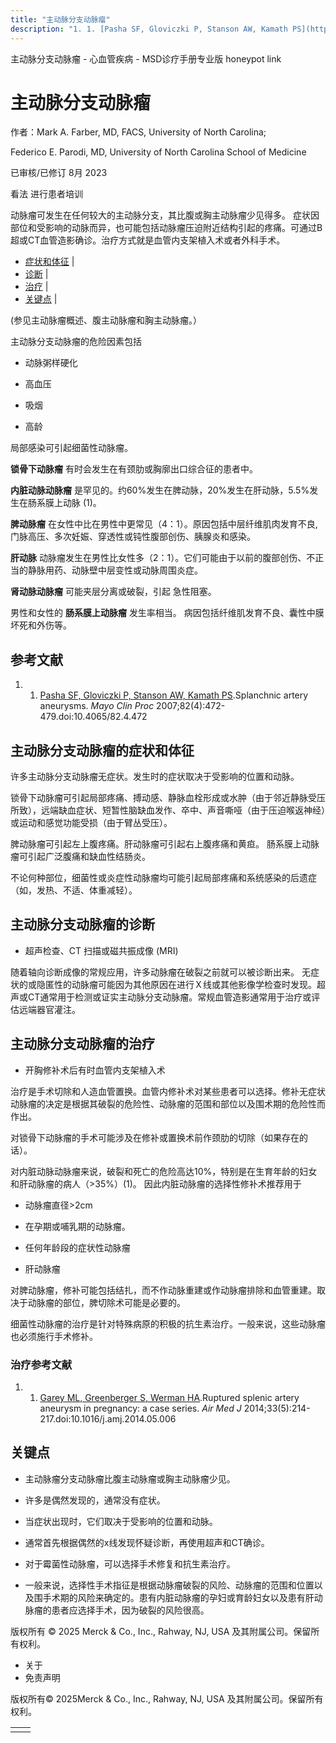 ```yaml
---
title: "主动脉分支动脉瘤"
description: "1. 1. [Pasha SF, Gloviczki P, Stanson AW, Kamath PS](https://pubmed.ncbi.nlm.nih.gov/17418076/).Splanchnic artery aneurysms. _Mayo Clin Proc_ 2007;82(4):472-479.doi:10.4065/82.4.472"
---
```


﻿主动脉分支动脉瘤 \- 心血管疾病 \- MSD诊疗手册专业版 honeypot link

# 主动脉分支动脉瘤

作者：Mark A. Farber, MD, FACS, University of North Carolina;

Federico E. Parodi, MD, University of North Carolina School of Medicine

已审核/已修订 8月 2023

看法 进行患者培训

动脉瘤可发生在任何较大的主动脉分支，其比腹或胸主动脉瘤少见得多。 症状因部位和受影响的动脉而异，也可能包括动脉瘤压迫附近结构引起的疼痛。可通过B超或CT血管造影确诊。治疗方式就是血管内支架植入术或者外科手术。

- [症状和体征](#症状和体征_v11696710_zh) \|
- [诊断](#诊断_v11696714_zh) \|
- [治疗](#治疗_v11696720_zh) \|
- [关键点](#关键点_v43449164_zh) \|

(参见主动脉瘤概述、腹主动脉瘤和胸主动脉瘤。）

主动脉分支动脉瘤的危险因素包括

- 动脉粥样硬化

- 高血压

- 吸烟

- 高龄


局部感染可引起细菌性动脉瘤。

**锁骨下动脉瘤** 有时会发生在有颈肋或胸廓出口综合征的患者中。

**内脏动脉动脉瘤** 是罕见的。约60%发生在脾动脉，20%发生在肝动脉，5.5%发生在肠系膜上动脉 (1)。

**脾动脉瘤** 在女性中比在男性中更常见（4：1）。原因包括中层纤维肌肉发育不良, 门脉高压、多次妊娠、穿透性或钝性腹部创伤、胰腺炎和感染。

**肝动脉** 动脉瘤发生在男性比女性多（2：1）。它们可能由于以前的腹部创伤、不正当的静脉用药、动脉壁中层变性或动脉周围炎症。

**肾动脉动脉瘤** 可能夹层分离或破裂，引起 急性阻塞。

男性和女性的 **肠系膜上动脉瘤** 发生率相当。 病因包括纤维肌发育不良、囊性中膜坏死和外伤等。

## 参考文献

1. 1. [Pasha SF, Gloviczki P, Stanson AW, Kamath PS](https://pubmed.ncbi.nlm.nih.gov/17418076/).Splanchnic artery aneurysms. _Mayo Clin Proc_ 2007;82(4):472-479.doi:10.4065/82.4.472


## 主动脉分支动脉瘤的症状和体征

许多主动脉分支动脉瘤无症状。发生时的症状取决于受影响的位置和动脉。

锁骨下动脉瘤可引起局部疼痛、搏动感、静脉血栓形成或水肿（由于邻近静脉受压所致），远端缺血症状、短暂性脑缺血发作、卒中、声音嘶哑（由于压迫喉返神经）或运动和感觉功能受损（由于臂丛受压）。

脾动脉瘤可引起左上腹疼痛。肝动脉瘤可引起右上腹疼痛和黄疸。 肠系膜上动脉瘤可引起广泛腹痛和缺血性结肠炎。

不论何种部位，细菌性或炎症性动脉瘤均可能引起局部疼痛和系统感染的后遗症（如，发热、不适、体重减轻）。

## 主动脉分支动脉瘤的诊断

- 超声检查、CT 扫描或磁共振成像 (MRI)


随着轴向诊断成像的常规应用，许多动脉瘤在破裂之前就可以被诊断出来。 无症状的或隐匿性的动脉瘤可能因为其他原因在进行Ｘ线或其他影像学检查时发现。超声或CT通常用于检测或证实主动脉分支动脉瘤。常规血管造影通常用于治疗或评估远端器官灌注。

## 主动脉分支动脉瘤的治疗

- 开胸修补术后有时血管内支架植入术


治疗是手术切除和人造血管置换。血管内修补术对某些患者可以选择。修补无症状动脉瘤的决定是根据其破裂的危险性、动脉瘤的范围和部位以及围术期的危险性而作出。

对锁骨下动脉瘤的手术可能涉及在修补或置换术前作颈肋的切除（如果存在的话）。

对内脏动脉动脉瘤来说，破裂和死亡的危险高达10%，特别是在生育年龄的妇女和肝动脉瘤的病人（>35%）(1)。 因此内脏动脉瘤的选择性修补术推荐用于

- 动脉瘤直径>2cm

- 在孕期或哺乳期的动脉瘤。

- 任何年龄段的症状性动脉瘤

- 肝动脉瘤


对脾动脉瘤，修补可能包括结扎，而不作动脉重建或作动脉瘤排除和血管重建。取决于动脉瘤的部位，脾切除术可能是必要的。

细菌性动脉瘤的治疗是针对特殊病原的积极的抗生素治疗。一般来说，这些动脉瘤也必须施行手术修补。

### 治疗参考文献

1. 1. [Garey ML, Greenberger S, Werman HA](https://pubmed.ncbi.nlm.nih.gov/25179954/).Ruptured splenic artery aneurysm in pregnancy: a case series. _Air Med J_ 2014;33(5):214-217.doi:10.1016/j.amj.2014.05.006


## 关键点

- 主动脉瘤分支动脉瘤比腹主动脉瘤或胸主动脉瘤少见。

- 许多是偶然发现的，通常没有症状。

- 当症状出现时，它们取决于受影响的位置和动脉。

- 通常首先根据偶然的x线发现怀疑诊断，再使用超声和CT确诊。

- 对于霉菌性动脉瘤，可以选择手术修复和抗生素治疗。

- 一般来说，选择性手术指征是根据动脉瘤破裂的风险、动脉瘤的范围和位置以及围手术期的风险来确定的。患有内脏动脉瘤的孕妇或育龄妇女以及患有肝动脉瘤的患者应选择手术，因为破裂的风险很高。




版权所有 © 2025
Merck & Co., Inc., Rahway, NJ, USA 及其附属公司。保留所有权利。

- 关于
- 免责声明

版权所有© 2025Merck & Co., Inc., Rahway, NJ, USA 及其附属公司。保留所有权利。

|     |     |
| --- | --- |
|  |  |
